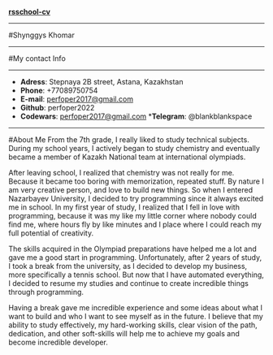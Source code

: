 **[rsschool-cv]()**

---

#Shynggys Khomar

---

#My contact Info

---

- **Adress**: Stepnaya 2B street, Astana, Kazakhstan
- **Phone**: +77089750754
- **E-mail**: perfoper2017@gmail.com
- **Github**: perfoper2022
- **Codewars**: perfoper2017@gmail.com \***Telegram**: @blankblankspace

---

#About Me
From the 7th grade, I really liked to study technical subjects. During my school years, I actively began to study chemistry and eventually became a member of Kazakh National team at international olympiads.

After leaving school, I realized that chemistry was not really for me. Because it became too boring with memorization, repeated stuff. By nature I am very creative person, and love to build new things. So when I entered Nazarbayev University, I decided to try programming since it always excited me in school. In my first year of study, I realized that I fell in love with programming, because it was my like my little corner where nobody could find me, where hours fly by like minutes and I place where I could reach my full potential of creativity.

The skills acquired in the Olympiad preparations have helped me a lot and gave me a good start in programming. Unfortunately, after 2 years of study, I took a break from the university, as I decided to develop my business, more specifically a tennis school. But now that I have automated everything, I decided to resume my studies and continue to create incredible things through programming.

Having a break gave me incredible experience and some ideas about what I want to build and who I want to see myself as in the future. I believe that my ability to study effectively, my hard-working skills, clear vision of the path, dedication, and other soft-skills will help me to achieve my goals and become incredible developer.
